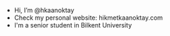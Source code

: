 - Hi, I’m @hkaanoktay
- Check my personal website: hikmetkaanoktay.com 
- I'm a senior student in Bilkent University

<!---
hkaanoktay/hkaanoktay is a ✨ special ✨ repository because its `README.md` (this file) appears on your GitHub profile.
You can click the Preview link to take a look at your changes.
--->
